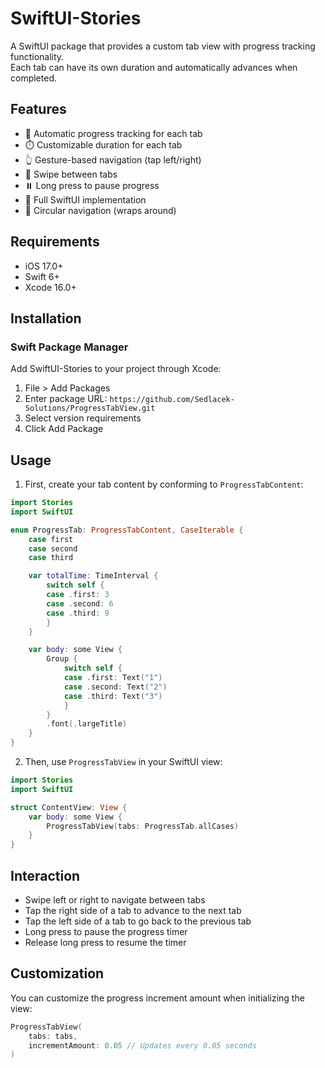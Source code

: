 # SwiftUI-Stories

A SwiftUI package that provides a custom tab view with progress tracking functionality. <br>
Each tab can have its own duration and automatically advances when completed.

## Features

- 🔄 Automatic progress tracking for each tab
- ⏱️ Customizable duration for each tab
- 👆 Gesture-based navigation (tap left/right)
- 📱 Swipe between tabs
- ⏸️ Long press to pause progress
- 📱 Full SwiftUI implementation
- 🔄 Circular navigation (wraps around)

## Requirements

- iOS 17.0+
- Swift 6+
- Xcode 16.0+

## Installation

### Swift Package Manager

Add SwiftUI-Stories to your project through Xcode:

1. File > Add Packages
2. Enter package URL: ```https://github.com/Sedlacek-Solutions/ProgressTabView.git```
3. Select version requirements
4. Click Add Package

## Usage

1. First, create your tab content by conforming to `ProgressTabContent`:

```swift
import Stories
import SwiftUI

enum ProgressTab: ProgressTabContent, CaseIterable {
    case first
    case second
    case third

    var totalTime: TimeInterval {
        switch self {
        case .first: 3
        case .second: 6
        case .third: 9
        }
    }

    var body: some View {
        Group {
            switch self {
            case .first: Text("1")
            case .second: Text("2")
            case .third: Text("3")
            }
        }
        .font(.largeTitle)
    }
}
```

2. Then, use `ProgressTabView` in your SwiftUI view:

```swift
import Stories
import SwiftUI

struct ContentView: View {
    var body: some View {
        ProgressTabView(tabs: ProgressTab.allCases)
    }
}
```

## Interaction

- Swipe left or right to navigate between tabs
- Tap the right side of a tab to advance to the next tab
- Tap the left side of a tab to go back to the previous tab
- Long press to pause the progress timer
- Release long press to resume the timer

## Customization

You can customize the progress increment amount when initializing the view:

```swift
ProgressTabView(
    tabs: tabs,
    incrementAmount: 0.05 // Updates every 0.05 seconds
)
```
